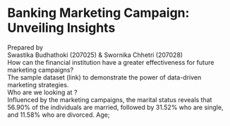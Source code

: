 # Banking Marketing Campaign: Unveiling Insights
Prepared by
<br>
Swastika Budhathoki (207025) & Swornika Chhetri (207028)
<br>
How can the financial institution have a greater effectiveness for future marketing campaigns? 
<br>
The sample dataset (link) to demonstrate the power of data-driven marketing strategies. 
<br>
Who are we looking at ?
<br>
Influenced by the marketing campaigns, the marital status reveals that 56.90% of the individuals are married, followed by 31.52% who are single, and 11.58% who are divorced. 
Age; 

